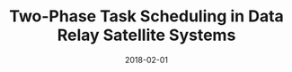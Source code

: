 ---
title: "Two-Phase Task Scheduling in Data Relay Satellite Systems"
authors:
- Boyu Deng
- Chunxiao Jiang
- Linling Kuang
- Song Guo
- Jianhua Lu
- Shanghong Zhao


date: "2018-02-01"
doi: ""

# Publication type.
# 1 = Conference paper; 2 = Journal article;
# 3 = Preprint Paper; 4 = Report; 5 = Book; 6 = Book section;
# 7 = Thesis; 8 = Patent
publication_types: ["2"]

# Publication name and optional abbreviated publication name.
publication: "*IEEE Transactions on Vehicular Technology*"
publication_short: "TVT"

url_pdf: https://ieeexplore.ieee.org/abstract/document/8068233
# url_code: ''
# url_dataset: ''
# url_poster: ''
# url_project: ''
# url_slides: ''
# url_video: ''

---